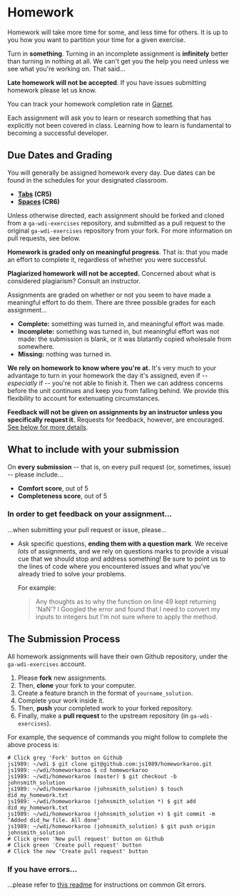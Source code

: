 # Homework

Homework will take more time for some, and less time for others. It is up to you how you want to partition your time for a given exercise.

Turn in **something**. Turning in an incomplete assignment is **infinitely** better than turning in nothing at all. We can't get you the help you need unless we see what you're working on. That said...

**Late homework will not be accepted**. If you have issues submitting homework please let us know.

You can track your homework completion rate in [Garnet](http://garnet.wdidc.org).

Each assignment will ask you to learn or research something that has explicitly not been covered in class. Learning how to learn is fundamental to becoming a successful developer.

## Due Dates and Grading

You will generally be assigned homework every day. Due dates can be found in the schedules for your designated classroom.
- **[Tabs](https://ga-dc.github.io/cr5/#2017-01-06) (CR5)**
- **[Spaces](https://ga-dc.github.io/cr6/#2017-01-06) (CR6)**


Unless otherwise directed, each assignment should be forked and cloned from a `ga-wdi-exercises` repository, and submitted as a pull request to the original `ga-wdi-exercises` repository from your fork. For more information on pull requests, see below.

**Homework is graded only on meaningful progress**. That is: that you made an effort to complete it, regardless of whether you were successful.

**Plagiarized homework will not be accepted.** Concerned about what is considered plagiarism? Consult an instructor.

Assignments are graded on whether or not you seem to have made a meaningful effort to do them. There are three possible grades for each assignment...
- **Complete:** something was turned in, and meaningful effort was made.
- **Incomplete:** something was turned in, but meaningful effort was not made: the submission is blank, or it was blatantly copied wholesale from somewhere.
- **Missing:** nothing was turned in.

**We rely on homework to know where you're at.** It's very much to your advantage to turn in your homework the day it's assigned, even if -- *especially* if -- you're not able to finish it. Then we can address concerns before the unit continues and keep you from falling behind. We provide this flexibility to account for extenuating circumstances.

**Feedback will not be given on assignments by an instructor unless you specifically request it.** Requests for feedback, however, are encouraged. [See below for more details](#in-order-to-get-feedback-on-your-assignment).

## What to include with your submission

On **every submission** -- that is, on every pull request (or, sometimes, issue) -- please include...
- **Comfort score**, out of 5
- **Completeness score**, out of 5

### In order to get feedback on your assignment...

...when submitting your pull request or issue, please...

- Ask specific questions, **ending them with a question mark**. We receive *lots* of assignments, and we rely on questions marks to provide a visual cue that we should stop and address something! Be sure to point us to the lines of code where you encountered issues and what you've already tried to solve your problems.

  For example:

  > Any thoughts as to why the function on line 49 kept returning 'NaN'? I Googled the error and found that I need to convert my inputs to integers but I'm not sure where to apply the method.

## The Submission Process

All homework assignments will have their own Github repository, under the `ga-wdi-exercises` account.

1. Please **fork** new assignments.
2. Then, **clone** your fork to your computer.
3. Create a feature branch in the format of `yourname_solution`.
4. Complete your work inside it.
5. Then, **push** your completed work to your forked repository.
6. Finally, make a **pull request** to the upstream repository (in `ga-wdi-exercises`).

For example, the sequence of commands you might follow to complete the above process is:

```
# Click grey 'Fork' button on Github
js1989: ~/wdi $ git clone git@github.com:js1989/homeworkaroo.git
js1989: ~/wdi/homeworkaroo $ cd homeworkaroo
js1989: ~/wdi/homeworkaroo (master) $ git checkout -b johnsmith_solution
js1989: ~/wdi/homeworkaroo (johnsmith_solution) $ touch did_my_homework.txt
js1989: ~/wdi/homeworkaroo (johnsmith_solution *) $ git add did_my_homework.txt
js1989: ~/wdi/homeworkaroo (johnsmith_solution +) $ git commit -m "Added did_hw file. All done"
js1989: ~/wdi/homeworkaroo (johnsmith_solution) $ git push origin johnsmith_solution
# Click green 'New pull request' button on Github
# Click green 'Create pull request' button
# Click the new 'Create pull request' button
```

### If you have errors...

...please refer to [this readme](https://github.com/ga-wdi-lessons/git-review) for instructions on common Git errors.
